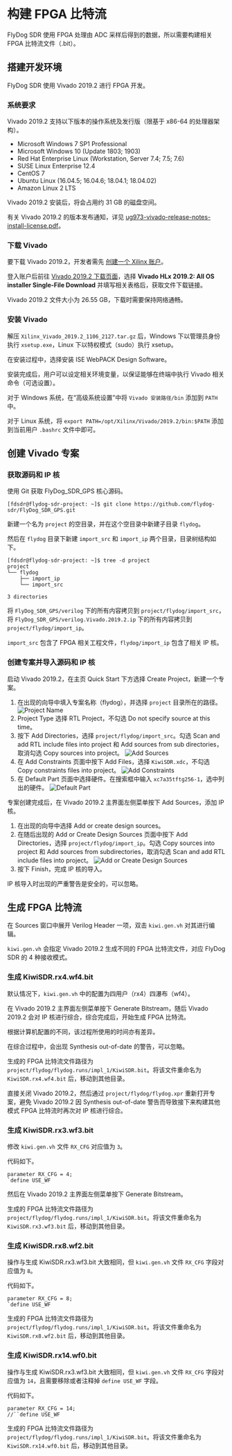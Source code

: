 # 构建 FPGA 比特流

FlyDog SDR 使用 FPGA 处理由 ADC 采样后得到的数据，所以需要构建相关 FPGA 比特流文件（.bit）。

## 搭建开发环境

FlyDog SDR 使用 Vivado 2019.2 进行 FPGA 开发。

### 系统要求

Vivado 2019.2 支持以下版本的操作系统及发行版（限基于 x86-64 的处理器架构）。

 - Microsoft Windows 7 SP1 Professional
 - Microsoft Windows 10 (Update 1803; 1903)
 - Red Hat Enterprise Linux (Workstation, Server 7.4; 7.5; 7.6)
 - SUSE Linux Enterprise 12.4
 - CentOS 7
 - Ubuntu Linux (16.04.5; 16.04.6; 18.04.1; 18.04.02)
 - Amazon Linux 2 LTS

Vivado 2019.2 安装后，将会占用约 31 GB 的磁盘空间。

有关 Vivado 2019.2 的版本发布通知，详见 [ug973-vivado-release-notes-install-license.pdf](https://www.xilinx.com/support/documentation/sw_manuals/xilinx2019_2/ug973-vivado-release-notes-install-license.pdf)。

### 下载 Vivado

要下载 Vivado 2019.2，开发者需先 [创建一个 Xilinx 账户](https://www.xilinx.com/registration/create-account.html)。

登入账户后前往 [Vivado 2019.2 下载页面](https://www.xilinx.com/support/download/index.html/content/xilinx/en/downloadNav/vivado-design-tools/2019-2.html)，选择 **Vivado HLx 2019.2: All OS installer Single-File Download** 并填写相关表格后，获取文件下载链接。

Vivado 2019.2 文件大小为 26.55 GB，下载时需要保持网络通畅。

### 安装 Vivado

解压 `Xilinx_Vivado_2019.2_1106_2127.tar.gz` 后，Windows 下以管理员身份执行 `xsetup.exe`，Linux 下以特权模式（sudo）执行 xsetup。

在安装过程中，选择安装 ISE WebPACK Design Software。

安装完成后，用户可以设定相关环境变量，以保证能够在终端中执行 Vivado 相关命令（可选设置）。

对于 Windows 系统，在“高级系统设置”中将 `Vivado 安装路径/bin` 添加到 `PATH` 中。

对于 Linux 系统，将 `export PATH=/opt/Xilinx/Vivado/2019.2/bin:$PATH` 添加到当前用户 `.bashrc` 文件中即可。

## 创建 Vivado 专案

### 获取源码和 IP 核

使用 Git 获取 FlyDog_SDR_GPS 核心源码。

```
[fdsdr@flydog-sdr-project: ~]$ git clone https://github.com/flydog-sdr/FlyDog_SDR_GPS.git
```

新建一个名为 `project` 的空目录，并在这个空目录中新建子目录 `flydog`。

然后在 `flydog` 目录下新建 `import_src` 和 `import_ip` 两个目录，目录树结构如下。

```
[fdsdr@flydog-sdr-project: ~]$ tree -d project
project
└── flydog
    ├── import_ip
    └── import_src

3 directories
```

将 `FlyDog_SDR_GPS/verilog` 下的所有内容拷贝到 `project/flydog/import_src`，将 `FlyDog_SDR_GPS/verilog.Vivado.2019.2.ip` 下的所有内容拷贝到 `project/flydog/import_ip`。

`import_src` 包含了 FPGA 相关工程文件，`flydog/import_ip` 包含了相关 IP 核。

### 创建专案并导入源码和 IP 核

启动 Vivado 2019.2，在主页 Quick Start 下方选择 Create Project，新建一个专案。

 1. 在出现的向导中填入专案名称（flydog），并选择 `project` 目录所在的路径。
![Project Name](/developer/fpga_1.png "Project Name")
 2. Project Type 选择 RTL Project，不勾选 Do not specify source at this time。
 3. 按下 Add Directories，选择 `project/flydog/import_src`。勾选 Scan and add RTL include files into project 和 Add sources from sub directories，取消勾选 Copy sources into project。
![Add Sources](/developer/fpga_2.png "Add Sources")
 4. 在 Add Constraints 页面中按下 Add Files，选择 `KiwiSDR.xdc`，不勾选 Copy constraints files into project。
![Add Constraints](/developer/fpga_3.png "Add Constraints")
 5. 在 Default Part 页面中选择硬件。在搜索框中输入 `xc7a35tftg256-1`，选中列出的硬件。
![Default Part](/developer/fpga_4.png "Default Part")

专案创建完成后，在 Vivado 2019.2 主界面左侧菜单按下 Add Sources，添加 IP 核。

 1. 在出现的向导中选择 Add or create design sources。
 2. 在随后出现的 Add or Create Design Sources 页面中按下 Add Directories，选择 `project/flydog/import_ip`。勾选 Copy sources into project 和 Add sources from subdirectories，取消勾选 Scan and add RTL include files into project。
![Add or Create Design Sources](/developer/fpga_5.png "Add or Create Design Sources")
 3. 按下 Finish，完成 IP 核的导入。

IP 核导入时出现的严重警告是安全的，可以忽略。

## 生成 FPGA 比特流

在 Sources 窗口中展开 Verilog Header 一项，双击 `kiwi.gen.vh` 对其进行编辑。

`kiwi.gen.vh` 会指定 Vivado 2019.2 生成不同的 FPGA 比特流文件，对应 FlyDog SDR 的 4 种接收模式。

### 生成 KiwiSDR.rx4.wf4.bit

默认情况下，`kiwi.gen.vh` 中的配置为四用户（rx4）四瀑布（wf4）。

在 Vivado 2019.2 主界面左侧菜单按下 Generate Bitstream，随后 Vivado 2019.2 会对 IP 核进行综合，综合完成后，开始生成 FPGA 比特流。

根据计算机配置的不同，该过程所使用的时间亦有差异。

在综合过程中，会出现 Synthesis out-of-date 的警告，可以忽略。

生成的 FPGA 比特流文件路径为 `project/flydog/flydog.runs/impl_1/KiwiSDR.bit`。将该文件重命名为 `KiwiSDR.rx4.wf4.bit` 后，移动到其他目录。

直接关闭 Vivado 2019.2，然后通过 `project/flydog/flydog.xpr` 重新打开专案，避免 Vivado 2019.2 因 Synthesis out-of-date 警告而导致接下来构建其他模式 FPGA 比特流时再次对 IP 核进行综合。

### 生成 KiwiSDR.rx3.wf3.bit

修改 `kiwi.gen.vh` 文件 `RX_CFG` 对应值为 `3`。

代码如下。

```
parameter RX_CFG = 4;
`define USE_WF
```

然后在 Vivado 2019.2 主界面左侧菜单按下 Generate Bitstream。

生成的 FPGA 比特流文件路径为 `project/flydog/flydog.runs/impl_1/KiwiSDR.bit`。将该文件重命名为 `KiwiSDR.rx3.wf3.bit` 后，移动到其他目录。

### 生成 KiwiSDR.rx8.wf2.bit

操作与生成 KiwiSDR.rx3.wf3.bit 大致相同，但 `kiwi.gen.vh` 文件 `RX_CFG` 字段对应值为 `8`。

代码如下。

```
parameter RX_CFG = 8;
`define USE_WF
```

生成的 FPGA 比特流文件路径为 `project/flydog/flydog.runs/impl_1/KiwiSDR.bit`。将该文件重命名为 `KiwiSDR.rx8.wf2.bit` 后，移动到其他目录。

### 生成 KiwiSDR.rx14.wf0.bit

操作与生成 KiwiSDR.rx3.wf3.bit 大致相同，但 `kiwi.gen.vh` 文件 `RX_CFG` 字段对应值为 `14`，且需要移除或者注释掉 `define USE_WF` 字段。

代码如下。

```
parameter RX_CFG = 14;
//``define USE_WF
```

生成的 FPGA 比特流文件路径为 `project/flydog/flydog.runs/impl_1/KiwiSDR.bit`。将该文件重命名为 `KiwiSDR.rx14.wf0.bit` 后，移动到其他目录。
